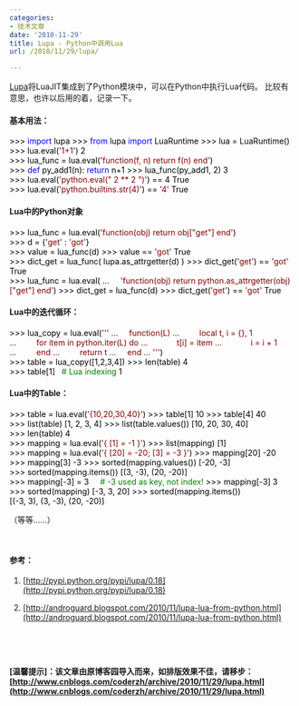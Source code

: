 ```yaml
---
categories:
- 技术文章
date: '2010-11-29'
title: Lupa - Python中调用Lua
url: /2010/11/29/lupa/

---
```


  
[Lupa](http://pypi.python.org/pypi/lupa/0.18)将LuaJIT集成到了Python模块中，可以在Python中执行Lua代码。 比较有意思，也许以后用的着，记录一下。

#### 基本用法：
<div class="cnblogs_code"><div><span style="color: #000000;">&gt;&gt;&gt;</span><span style="color: #000000;">&nbsp;</span><span style="color: #0000ff;">import</span><span style="color: #000000;">&nbsp;lupa
</span><span style="color: #000000;">&gt;&gt;&gt;</span><span style="color: #000000;">&nbsp;</span><span style="color: #0000ff;">from</span><span style="color: #000000;">&nbsp;lupa&nbsp;</span><span style="color: #0000ff;">import</span><span style="color: #000000;">&nbsp;LuaRuntime
</span><span style="color: #000000;">&gt;&gt;&gt;</span><span style="color: #000000;">&nbsp;lua&nbsp;</span><span style="color: #000000;">=</span><span style="color: #000000;">&nbsp;LuaRuntime()
<br />
</span><span style="color: #000000;">&gt;&gt;&gt;</span><span style="color: #000000;">&nbsp;lua.eval(</span><span style="color: #800000;">'</span><span style="color: #800000;">1+1</span><span style="color: #800000;">'</span><span style="color: #000000;">)
</span><span style="color: #000000;">2</span><span style="color: #000000;">
<br />
</span><span style="color: #000000;">&gt;&gt;&gt;</span><span style="color: #000000;">&nbsp;lua_func&nbsp;</span><span style="color: #000000;">=</span><span style="color: #000000;">&nbsp;lua.eval(</span><span style="color: #800000;">'</span><span style="color: #800000;">function(f,&nbsp;n)&nbsp;return&nbsp;f(n)&nbsp;end</span><span style="color: #800000;">'</span><span style="color: #000000;">)
<br />
</span><span style="color: #000000;">&gt;&gt;&gt;</span><span style="color: #000000;">&nbsp;</span><span style="color: #0000ff;">def</span><span style="color: #000000;">&nbsp;py_add1(n):&nbsp;</span><span style="color: #0000ff;">return</span><span style="color: #000000;">&nbsp;n</span><span style="color: #000000;">+</span><span style="color: #000000;">1</span><span style="color: #000000;">
</span><span style="color: #000000;">&gt;&gt;&gt;</span><span style="color: #000000;">&nbsp;lua_func(py_add1,&nbsp;</span><span style="color: #000000;">2</span><span style="color: #000000;">)
</span><span style="color: #000000;">3</span><span style="color: #000000;">
<br />
</span><span style="color: #000000;">&gt;&gt;&gt;</span><span style="color: #000000;">&nbsp;lua.eval(</span><span style="color: #800000;">'</span><span style="color: #800000;">python.eval("&nbsp;2&nbsp;**&nbsp;2&nbsp;")</span><span style="color: #800000;">'</span><span style="color: #000000;">)&nbsp;</span><span style="color: #000000;">==</span><span style="color: #000000;">&nbsp;</span><span style="color: #000000;">4</span><span style="color: #000000;">
True
</span><span style="color: #000000;">&gt;&gt;&gt;</span><span style="color: #000000;">&nbsp;lua.eval(</span><span style="color: #800000;">'</span><span style="color: #800000;">python.builtins.str(4)</span><span style="color: #800000;">'</span><span style="color: #000000;">)&nbsp;</span><span style="color: #000000;">==</span><span style="color: #000000;">&nbsp;</span><span style="color: #800000;">'</span><span style="color: #800000;">4</span><span style="color: #800000;">'</span><span style="color: #000000;">
True
</span></div></div>

#### Lua中的Python对象&nbsp;
<div class="cnblogs_code"><div><span style="color: #000000;">&gt;&gt;&gt;</span><span style="color: #000000;">&nbsp;lua_func&nbsp;</span><span style="color: #000000;">=</span><span style="color: #000000;">&nbsp;lua.eval(</span><span style="color: #800000;">'</span><span style="color: #800000;">function(obj)&nbsp;return&nbsp;obj["get"]&nbsp;end</span><span style="color: #800000;">'</span><span style="color: #000000;">)
</span><span style="color: #000000;">&gt;&gt;&gt;</span><span style="color: #000000;">&nbsp;d&nbsp;</span><span style="color: #000000;">=</span><span style="color: #000000;">&nbsp;{</span><span style="color: #800000;">'</span><span style="color: #800000;">get</span><span style="color: #800000;">'</span><span style="color: #000000;">&nbsp;:&nbsp;</span><span style="color: #800000;">'</span><span style="color: #800000;">got</span><span style="color: #800000;">'</span><span style="color: #000000;">}
<br />
</span><span style="color: #000000;">&gt;&gt;&gt;</span><span style="color: #000000;">&nbsp;value&nbsp;</span><span style="color: #000000;">=</span><span style="color: #000000;">&nbsp;lua_func(d)
</span><span style="color: #000000;">&gt;&gt;&gt;</span><span style="color: #000000;">&nbsp;value&nbsp;</span><span style="color: #000000;">==</span><span style="color: #000000;">&nbsp;</span><span style="color: #800000;">'</span><span style="color: #800000;">got</span><span style="color: #800000;">'</span><span style="color: #000000;">
True
<br />
</span><span style="color: #000000;">&gt;&gt;&gt;</span><span style="color: #000000;">&nbsp;dict_get&nbsp;</span><span style="color: #000000;">=</span><span style="color: #000000;">&nbsp;lua_func(&nbsp;lupa.as_attrgetter(d)&nbsp;)
</span><span style="color: #000000;">&gt;&gt;&gt;</span><span style="color: #000000;">&nbsp;dict_get(</span><span style="color: #800000;">'</span><span style="color: #800000;">get</span><span style="color: #800000;">'</span><span style="color: #000000;">)&nbsp;</span><span style="color: #000000;">==</span><span style="color: #000000;">&nbsp;</span><span style="color: #800000;">'</span><span style="color: #800000;">got</span><span style="color: #800000;">'</span><span style="color: #000000;">
True
<br />
</span><span style="color: #000000;">&gt;&gt;&gt;</span><span style="color: #000000;">&nbsp;lua_func&nbsp;</span><span style="color: #000000;">=</span><span style="color: #000000;">&nbsp;lua.eval(
...&nbsp;&nbsp;&nbsp;&nbsp;&nbsp;</span><span style="color: #800000;">'</span><span style="color: #800000;">function(obj)&nbsp;return&nbsp;python.as_attrgetter(obj)["get"]&nbsp;end</span><span style="color: #800000;">'</span><span style="color: #000000;">)
</span><span style="color: #000000;">&gt;&gt;&gt;</span><span style="color: #000000;">&nbsp;dict_get&nbsp;</span><span style="color: #000000;">=</span><span style="color: #000000;">&nbsp;lua_func(d)
</span><span style="color: #000000;">&gt;&gt;&gt;</span><span style="color: #000000;">&nbsp;dict_get(</span><span style="color: #800000;">'</span><span style="color: #800000;">get</span><span style="color: #800000;">'</span><span style="color: #000000;">)&nbsp;</span><span style="color: #000000;">==</span><span style="color: #000000;">&nbsp;</span><span style="color: #800000;">'</span><span style="color: #800000;">got</span><span style="color: #800000;">'</span><span style="color: #000000;">
True
</span></div></div>

#### Lua中的迭代循环： 

<div class="cnblogs_code"><div><span style="color: #000000;">&gt;&gt;&gt;</span><span style="color: #000000;">&nbsp;lua_copy&nbsp;</span><span style="color: #000000;">=</span><span style="color: #000000;">&nbsp;lua.eval(</span><span style="color: #800000;">'''</span><span style="color: #800000;">
...&nbsp;&nbsp;&nbsp;&nbsp;&nbsp;function(L)
...&nbsp;&nbsp;&nbsp;&nbsp;&nbsp;&nbsp;&nbsp;&nbsp;&nbsp;local&nbsp;t,&nbsp;i&nbsp;=&nbsp;{},&nbsp;1
...&nbsp;&nbsp;&nbsp;&nbsp;&nbsp;&nbsp;&nbsp;&nbsp;&nbsp;for&nbsp;item&nbsp;in&nbsp;python.iter(L)&nbsp;do
...&nbsp;&nbsp;&nbsp;&nbsp;&nbsp;&nbsp;&nbsp;&nbsp;&nbsp;&nbsp;&nbsp;&nbsp;&nbsp;t[i]&nbsp;=&nbsp;item
...&nbsp;&nbsp;&nbsp;&nbsp;&nbsp;&nbsp;&nbsp;&nbsp;&nbsp;&nbsp;&nbsp;&nbsp;&nbsp;i&nbsp;=&nbsp;i&nbsp;+&nbsp;1
...&nbsp;&nbsp;&nbsp;&nbsp;&nbsp;&nbsp;&nbsp;&nbsp;&nbsp;end
...&nbsp;&nbsp;&nbsp;&nbsp;&nbsp;&nbsp;&nbsp;&nbsp;&nbsp;return&nbsp;t
...&nbsp;&nbsp;&nbsp;&nbsp;&nbsp;end
...&nbsp;</span><span style="color: #800000;">'''</span><span style="color: #000000;">)
<br />
</span><span style="color: #000000;">&gt;&gt;&gt;</span><span style="color: #000000;">&nbsp;table&nbsp;</span><span style="color: #000000;">=</span><span style="color: #000000;">&nbsp;lua_copy([</span><span style="color: #000000;">1</span><span style="color: #000000;">,</span><span style="color: #000000;">2</span><span style="color: #000000;">,</span><span style="color: #000000;">3</span><span style="color: #000000;">,</span><span style="color: #000000;">4</span><span style="color: #000000;">])
</span><span style="color: #000000;">&gt;&gt;&gt;</span><span style="color: #000000;">&nbsp;len(table)
</span><span style="color: #000000;">4</span><span style="color: #000000;">
</span><span style="color: #000000;">&gt;&gt;&gt;</span><span style="color: #000000;">&nbsp;table[</span><span style="color: #000000;">1</span><span style="color: #000000;">]&nbsp;&nbsp;&nbsp;</span><span style="color: #008000;">#</span><span style="color: #008000;">&nbsp;Lua&nbsp;indexing</span><span style="color: #008000;">
</span><span style="color: #000000;">1</span><span style="color: #000000;">
</span></div></div>

#### Lua中的Table： 

<div class="cnblogs_code"><div><span style="color: #000000;">&gt;&gt;&gt;</span><span style="color: #000000;">&nbsp;table&nbsp;</span><span style="color: #000000;">=</span><span style="color: #000000;">&nbsp;lua.eval(</span><span style="color: #800000;">'</span><span style="color: #800000;">{10,20,30,40}</span><span style="color: #800000;">'</span><span style="color: #000000;">)
</span><span style="color: #000000;">&gt;&gt;&gt;</span><span style="color: #000000;">&nbsp;table[</span><span style="color: #000000;">1</span><span style="color: #000000;">]
</span><span style="color: #000000;">10</span><span style="color: #000000;">
</span><span style="color: #000000;">&gt;&gt;&gt;</span><span style="color: #000000;">&nbsp;table[</span><span style="color: #000000;">4</span><span style="color: #000000;">]
</span><span style="color: #000000;">40</span><span style="color: #000000;">
</span><span style="color: #000000;">&gt;&gt;&gt;</span><span style="color: #000000;">&nbsp;list(table)  
[</span><span style="color: #000000;">1</span><span style="color: #000000;">,&nbsp;</span><span style="color: #000000;">2</span><span style="color: #000000;">,&nbsp;</span><span style="color: #000000;">3</span><span style="color: #000000;">,&nbsp;</span><span style="color: #000000;">4</span><span style="color: #000000;">]
</span><span style="color: #000000;">&gt;&gt;&gt;</span><span style="color: #000000;">&nbsp;list(table.values())  
[</span><span style="color: #000000;">10</span><span style="color: #000000;">,&nbsp;</span><span style="color: #000000;">20</span><span style="color: #000000;">,&nbsp;</span><span style="color: #000000;">30</span><span style="color: #000000;">,&nbsp;</span><span style="color: #000000;">40</span><span style="color: #000000;">]
</span><span style="color: #000000;">&gt;&gt;&gt;</span><span style="color: #000000;">&nbsp;len(table)
</span><span style="color: #000000;">4</span><span style="color: #000000;">
<br />
</span><span style="color: #000000;">&gt;&gt;&gt;</span><span style="color: #000000;">&nbsp;mapping&nbsp;</span><span style="color: #000000;">=</span><span style="color: #000000;">&nbsp;lua.eval(</span><span style="color: #800000;">'</span><span style="color: #800000;">{&nbsp;[1]&nbsp;=&nbsp;-1&nbsp;}</span><span style="color: #800000;">'</span><span style="color: #000000;">)
</span><span style="color: #000000;">&gt;&gt;&gt;</span><span style="color: #000000;">&nbsp;list(mapping)  
[</span><span style="color: #000000;">1</span><span style="color: #000000;">]
<br />
</span><span style="color: #000000;">&gt;&gt;&gt;</span><span style="color: #000000;">&nbsp;mapping&nbsp;</span><span style="color: #000000;">=</span><span style="color: #000000;">&nbsp;lua.eval(</span><span style="color: #800000;">'</span><span style="color: #800000;">{&nbsp;[20]&nbsp;=&nbsp;-20;&nbsp;[3]&nbsp;=&nbsp;-3&nbsp;}</span><span style="color: #800000;">'</span><span style="color: #000000;">)
</span><span style="color: #000000;">&gt;&gt;&gt;</span><span style="color: #000000;">&nbsp;mapping[</span><span style="color: #000000;">20</span><span style="color: #000000;">]
</span><span style="color: #000000;">-</span><span style="color: #000000;">20</span><span style="color: #000000;">
</span><span style="color: #000000;">&gt;&gt;&gt;</span><span style="color: #000000;">&nbsp;mapping[</span><span style="color: #000000;">3</span><span style="color: #000000;">]
</span><span style="color: #000000;">-</span><span style="color: #000000;">3</span><span style="color: #000000;">
</span><span style="color: #000000;">&gt;&gt;&gt;</span><span style="color: #000000;">&nbsp;sorted(mapping.values())  
[</span><span style="color: #000000;">-</span><span style="color: #000000;">20</span><span style="color: #000000;">,&nbsp;</span><span style="color: #000000;">-</span><span style="color: #000000;">3</span><span style="color: #000000;">]
</span><span style="color: #000000;">&gt;&gt;&gt;</span><span style="color: #000000;">&nbsp;sorted(mapping.items())  
[(</span><span style="color: #000000;">3</span><span style="color: #000000;">,&nbsp;</span><span style="color: #000000;">-</span><span style="color: #000000;">3</span><span style="color: #000000;">),&nbsp;(</span><span style="color: #000000;">20</span><span style="color: #000000;">,&nbsp;</span><span style="color: #000000;">-</span><span style="color: #000000;">20</span><span style="color: #000000;">)]
<br />
</span><span style="color: #000000;">&gt;&gt;&gt;</span><span style="color: #000000;">&nbsp;mapping[</span><span style="color: #000000;">-</span><span style="color: #000000;">3</span><span style="color: #000000;">]&nbsp;</span><span style="color: #000000;">=</span><span style="color: #000000;">&nbsp;</span><span style="color: #000000;">3</span><span style="color: #000000;">&nbsp;&nbsp;&nbsp;&nbsp;&nbsp;</span><span style="color: #008000;">#</span><span style="color: #008000;">&nbsp;-3&nbsp;used&nbsp;as&nbsp;key,&nbsp;not&nbsp;index!</span><span style="color: #008000;">
</span><span style="color: #000000;">&gt;&gt;&gt;</span><span style="color: #000000;">&nbsp;mapping[</span><span style="color: #000000;">-</span><span style="color: #000000;">3</span><span style="color: #000000;">]
</span><span style="color: #000000;">3</span><span style="color: #000000;">
</span><span style="color: #000000;">&gt;&gt;&gt;</span><span style="color: #000000;">&nbsp;sorted(mapping)  
[</span><span style="color: #000000;">-</span><span style="color: #000000;">3</span><span style="color: #000000;">,&nbsp;</span><span style="color: #000000;">3</span><span style="color: #000000;">,&nbsp;</span><span style="color: #000000;">20</span><span style="color: #000000;">]
</span><span style="color: #000000;">&gt;&gt;&gt;</span><span style="color: #000000;">&nbsp;sorted(mapping.items())  
[(</span><span style="color: #000000;">-</span><span style="color: #000000;">3</span><span style="color: #000000;">,&nbsp;</span><span style="color: #000000;">3</span><span style="color: #000000;">),&nbsp;(</span><span style="color: #000000;">3</span><span style="color: #000000;">,&nbsp;</span><span style="color: #000000;">-</span><span style="color: #000000;">3</span><span style="color: #000000;">),&nbsp;(</span><span style="color: #000000;">20</span><span style="color: #000000;">,&nbsp;</span><span style="color: #000000;">-</span><span style="color: #000000;">20</span><span style="color: #000000;">)]
</span></div></div>

（等等&#8230;&#8230;）

&nbsp;

#### 参考：

1. [http://pypi.python.org/pypi/lupa/0.18](http://pypi.python.org/pypi/lupa/0.18)

 2. [http://androguard.blogspot.com/2010/11/lupa-lua-from-python.html](http://androguard.blogspot.com/2010/11/lupa-lua-from-python.html)

&nbsp;

&nbsp;

**[温馨提示]：该文章由原博客园导入而来，如排版效果不佳，请移步：[http://www.cnblogs.com/coderzh/archive/2010/11/29/lupa.html](http://www.cnblogs.com/coderzh/archive/2010/11/29/lupa.html)**